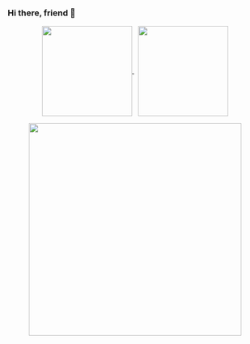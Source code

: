 ### Hi there, friend 👋

<!--
**chenliu1993/chenliu1993** is a ✨ _special_ ✨ repository because its `README.md` (this file) appears on your GitHub profile.

Here are some ideas to get you started:

- 🔭 I’m currently working on ...
- 🌱 I’m currently learning ...
- 👯 I’m looking to collaborate on ...
- 🤔 I’m looking for help with ...
- 💬 Ask me about ...
- 📫 How to reach me: ...
- 😄 Pronouns: ...
- ⚡ Fun fact: ...
-->

<p align="center">
  <a href="https://github.com/chenliu1993">
    <img align="center" height="178" src="https://github-readme-stats-kx-huang.vercel.app/api/top-langs/?username=kx-Huang&layout=compact&theme=chartreuse-dark&exclude_repo=Embedded-T-Rex-Runner,chenliu1993.github.io&langs_count=6&border_radius=15" />
  </a>
  &nbsp;
  <a href="https://github.com/chenliu1993">
    <img align="center" height="178" src="https://github-readme-stats-chenliu1993.vercel.app/api?username=chenliu1993&show_icons=true&theme=vision-friendly-dark&count_private=true&border_radius=15" />
  </a>
</p>

<p align="center">
  <a href="https://github.com/kx-Huang">
    <img align="center" height="420" src="https://github-readme-stats-chenliu1993.vercel.app/api/wakatime?username=chenliu1993&layout=compact&theme=github_dark&langs_count=22&hide=markdown,text,other" />
  </a>
</p>
